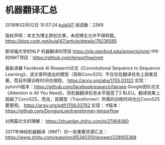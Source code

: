 # 机器翻译汇总

2018年02月02日 10:57:24 [kula147](https://me.csdn.net/kula147) 阅读数：2369



 版权声明：本文为博主原创文章，未经博主允许不得转载。	https://blog.csdn.net/kula147/article/details/79236585

斯坦福大学的NLP 机器翻译的项目 
<https://nlp.stanford.edu/projects/nmt/> 
tf中的NMT项目：<https://github.com/tensorflow/nmt>

最新进展 
Facebook AI Research论文《Convolutional Sequence to Sequence Learning》，该文章所提出的模型（简称ConvS2S）不仅仅在翻译任务上效果显著，而且所需训练时间也很短。 
<https://arxiv.org/abs/1705.03122> 
实现： 
pytorch版本：<https://github.com/facebookresearch/fairseq> 
Google团队论文《Attention is All You Need》，将机器翻译任务水平提高了2 BLEU。翻译效果上超越了ConvS2S，而且，其模型（Transformer）所需的训练时间也比ConvS2S要更短。 
<https://arxiv.org/pdf/1706.03762> 
实现： 
tf版本：<https://github.com/DongjunLee/transformer-tensorflow>

对两篇论文的理解： 
<https://zhuanlan.zhihu.com/p/27464080>

2017年神经机器翻译（NMT）的一些重要资源汇总： 
<https://www.zhihu.com/question/65340310/answer/229955388>